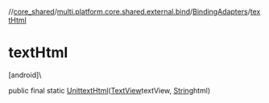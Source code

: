//[core_shared](../../../index.md)/[multi.platform.core.shared.external.bind](../index.md)/[BindingAdapters](index.md)/[textHtml](text-html.md)

# textHtml

[android]\

public final static [Unit](https://kotlinlang.org/api/latest/jvm/stdlib/kotlin/-unit/index.html)[textHtml](text-html.md)([TextView](https://developer.android.com/reference/kotlin/android/widget/TextView.html)textView, [String](https://developer.android.com/reference/kotlin/java/lang/String.html)html)
